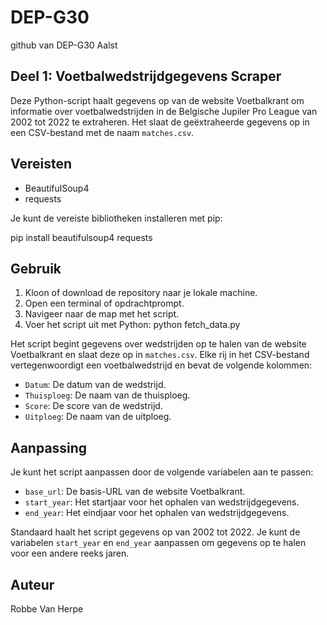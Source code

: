 # DEP-G30

github van DEP-G30 Aalst

## Deel 1: Voetbalwedstrijdgegevens Scraper

Deze Python-script haalt gegevens op van de website Voetbalkrant om informatie over voetbalwedstrijden in de Belgische Jupiler Pro League van 2002 tot 2022 te extraheren. Het slaat de geëxtraheerde gegevens op in een CSV-bestand met de naam `matches.csv`.

## Vereisten

- BeautifulSoup4
- requests

Je kunt de vereiste bibliotheken installeren met pip:

pip install beautifulsoup4 requests

## Gebruik

1. Kloon of download de repository naar je lokale machine.
2. Open een terminal of opdrachtprompt.
3. Navigeer naar de map met het script.
4. Voer het script uit met Python:
   python fetch_data.py

Het script begint gegevens over wedstrijden op te halen van de website Voetbalkrant en slaat deze op in `matches.csv`. Elke rij in het CSV-bestand vertegenwoordigt een voetbalwedstrijd en bevat de volgende kolommen:

- `Datum`: De datum van de wedstrijd.
- `Thuisploeg`: De naam van de thuisploeg.
- `Score`: De score van de wedstrijd.
- `Uitploeg`: De naam van de uitploeg.

## Aanpassing

Je kunt het script aanpassen door de volgende variabelen aan te passen:

- `base_url`: De basis-URL van de website Voetbalkrant.
- `start_year`: Het startjaar voor het ophalen van wedstrijdgegevens.
- `end_year`: Het eindjaar voor het ophalen van wedstrijdgegevens.

Standaard haalt het script gegevens op van 2002 tot 2022. Je kunt de variabelen `start_year` en `end_year` aanpassen om gegevens op te halen voor een andere reeks jaren.

## Auteur

Robbe Van Herpe
